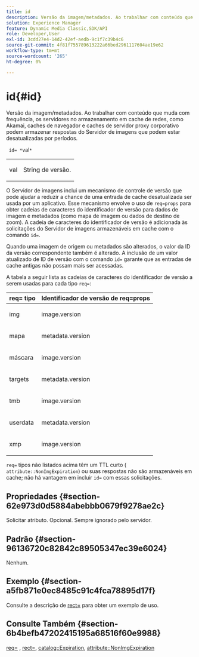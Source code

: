 ```yaml
---
title: id
description: Versão da imagem/metadados. Ao trabalhar com conteúdo que muda com frequência, os servidores no armazenamento em cache de redes, como Akamai, caches de navegador e caches de servidor proxy corporativo podem armazenar respostas do Servidor de imagens que podem estar desatualizadas por períodos.
solution: Experience Manager
feature: Dynamic Media Classic,SDK/API
role: Developer,User
exl-id: 3cdd27e4-14d2-42ef-aedb-9c1f7c39b4c6
source-git-commit: 4f81f755789613222a66bed2961117604ae19e62
workflow-type: tm+mt
source-wordcount: '265'
ht-degree: 0%

---
```


# id{#id}

Versão da imagem/metadados. Ao trabalhar com conteúdo que muda com frequência, os servidores no armazenamento em cache de redes, como Akamai, caches de navegador e caches de servidor proxy corporativo podem armazenar respostas do Servidor de imagens que podem estar desatualizadas por períodos.

` id= *`val`*`

<table id="simpletable_3A6EBDA15B004636804E1ACEF952479A"> 
 <tr class="strow"> 
  <td class="stentry"> <p> <span class="codeph"> <span class="varname"> val </span> </span> </p> </td> 
  <td class="stentry"> <p>String de versão. </p> </td> 
 </tr> 
</table>

O Servidor de imagens inclui um mecanismo de controle de versão que pode ajudar a reduzir a chance de uma entrada de cache desatualizada ser usada por um aplicativo. Esse mecanismo envolve o uso de `req=props` para obter cadeias de caracteres do identificador de versão para dados de imagem e metadados (como mapa de imagem ou dados de destino de zoom). A cadeia de caracteres do identificador de versão é adicionada às solicitações do Servidor de imagens armazenáveis em cache com o comando `id=`.

Quando uma imagem de origem ou metadados são alterados, o valor da ID da versão correspondente também é alterado. A inclusão de um valor atualizado de ID de versão com o comando `id=` garante que as entradas de cache antigas não possam mais ser acessadas.

A tabela a seguir lista as cadeias de caracteres do identificador de versão a serem usadas para cada tipo `req=`:

<table id="table_AE39BEBE18864880BBBF1C4F16785E2D"> 
 <thead> 
  <tr> 
   <th class="entry"> <b> req= tipo</b> </th> 
   <th class="entry"> Identificador de versão <b> de req=props</b> </th> 
  </tr> 
 </thead>
 <tbody> 
  <tr> 
   <td> <p> img </p> </td> 
   <td> <p> image.version </p> </td> 
  </tr> 
  <tr> 
   <td> <p> mapa </p> </td> 
   <td> <p> metadata.version </p> </td> 
  </tr> 
  <tr> 
   <td> <p> máscara </p> </td> 
   <td> <p> image.version </p> </td> 
  </tr> 
  <tr> 
   <td> <p> targets </p> </td> 
   <td> <p> metadata.version </p> </td> 
  </tr> 
  <tr> 
   <td> <p> tmb </p> </td> 
   <td> <p> image.version </p> </td> 
  </tr> 
  <tr> 
   <td> <p> userdata </p> </td> 
   <td> <p> metadata.version </p> </td> 
  </tr> 
  <tr> 
   <td> <p> xmp </p> </td> 
   <td> <p> image.version </p> </td> 
  </tr> 
 </tbody> 
</table>

`req=` tipos não listados acima têm um TTL curto ( `attribute::NonImgExpiration`) ou suas respostas não são armazenáveis em cache; não há vantagem em incluir `id=` com essas solicitações.

## Propriedades {#section-62e973d0d5884abebbb0679f9278ae2c}

Solicitar atributo. Opcional. Sempre ignorado pelo servidor.

## Padrão {#section-96136720c82842c89505347ec39e6024}

Nenhum.

## Exemplo {#section-a5fb871e0ec8485c91c4fca78895d17f}

Consulte a descrição de [rect=](../../../../../is-api/http-ref/image-serving-api-ref/c-http-protocol-reference/c-command-reference/r-rect.md#reference-520b90d30b4c4b4692a723e4df6adaf3) para obter um exemplo de uso.

## Consulte Também {#section-6b4befb47202415195a68516f60e9988}

[req=](../../../../../is-api/http-ref/image-serving-api-ref/c-http-protocol-reference/c-command-reference/r-req/r-req.md#reference-907cdb4a97034db7ad94695f25552e76) , [rect=](../../../../../is-api/http-ref/image-serving-api-ref/c-http-protocol-reference/c-command-reference/r-rect.md#reference-520b90d30b4c4b4692a723e4df6adaf3), [catalog::Expiration](../../../../../is-api/image-catalog/image-serving-api-ref/c-image-catalog-reference/c-image-svg-data-reference/c-image-data-reference/r-expiration-cat.md#reference-a7afd668ecbb4d2da65d86259aa6a28a), [attribute::NonImgExpiration](../../../../../is-api/image-catalog/image-serving-api-ref/c-image-catalog-reference/c-attributes-reference/r-nonimgexpiration.md#reference-a8066cd0d24b4ea98100ade4821f1f9d)
